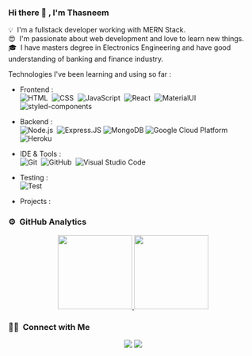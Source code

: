 ### Hi there 👋 , I'm Thasneem

💡 &nbsp;I'm a fullstack developer working with MERN Stack.\
😍 &nbsp;I'm passionate about web development and love to learn new things.\
🎓 &nbsp;I have masters degree in Electronics Engineering and have good understanding of banking and finance industry.

Technologies I've been learning and using so far :

- Frontend : <br />
![HTML](https://img.shields.io/badge/-HTML-333333?style=flat&logo=HTML5)&nbsp;
![CSS](https://img.shields.io/badge/-CSS-333333?style=flat&logo=CSS3&logoColor=1572B6)&nbsp;
![JavaScript](https://img.shields.io/badge/-JavaScript-333333?style=flat&logo=javascript)&nbsp;
![React](https://img.shields.io/badge/-React-333333?style=flat&logo=react)&nbsp;
![MaterialUI](https://img.shields.io/badge/-MatrialUI-333333?style=flat&logo=material-UI)
![styled-components](https://img.shields.io/badge/-StyledComponents-333333?style=flat&logo=styled-components)

- Backend : <br />
![Node.js](https://img.shields.io/badge/-Node.js-333333?style=flat&logo=node.js)&nbsp;
![Express.JS](https://img.shields.io/badge/-Express.JS-333333?style=flat&logo=Express.JS)
![MongoDB](https://img.shields.io/badge/-MongoDB-333333?style=flat&logo=mongodb)
![Google Cloud Platform](https://img.shields.io/badge/-GoogleCloudPlatform-333333?style=flat&logo=google-cloud)
![Heroku](https://img.shields.io/badge/-Heroku-333333?style=flat&logo=heroku)

- IDE & Tools : <br />
![Git](https://img.shields.io/badge/-Git-333333?style=flat&logo=git)&nbsp;
![GitHub](https://img.shields.io/badge/-GitHub-333333?style=flat&logo=github)&nbsp;
![Visual Studio Code](https://img.shields.io/badge/-Visual%20Studio%20Code-333333?style=flat&logo=visual-studio-code&logoColor=007ACC)&nbsp;

- Testing : <br />
![Test](https://img.shields.io/badge/-Testing-333333?style=flat)&nbsp;
- Projects : <br />

### ⚙️ &nbsp;GitHub Analytics

<p align="center">
<a href="https://github.com/thasneemmanaf">
  <img height="150em" src="https://github-readme-stats-eight-theta.vercel.app/api?username=thasneemmanaf&show_icons=true&theme=react&include_all_commits=true&count_private=true"/>
  <img height="150em" src="https://github-readme-stats-eight-theta.vercel.app/api/top-langs/?username=thasneemmanaf&layout=compact&langs_count=8&theme=react"/>
</a>
</p>

### 🤝🏻 &nbsp;Connect with Me

<p align="center">
<a href="https://linkedin.com/in/thasneemmanaf"><img src="https://img.shields.io/badge/-ThasneemManaf-0077B5?style=flat-square&logo=Linkedin&logoColor=white"/></a>
<a href="mailto:thasneemmanaf@gmail.com"><img src="https://img.shields.io/badge/-thasneemmanaf@gmail.com-D14836?style=flat-square&logo=Gmail&logoColor=white"/></a>
</p>

